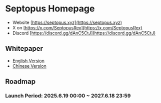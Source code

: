 # Septopus Homepage

* Website [https://septopus.xyz](https://septopus.xyz)
* X on [https://x.com/SeptopusRex](https://x.com/SeptopusRex)
* Discord [https://discord.gg/dAnC5CtJ](https://discord.gg/dAnC5CtJ)

## Whitepaper

* [English Version](./whitepaper/Septopus_CN.md)
* [Chinese Version](./whitepaper/Septopus_EN.md)

## Roadmap

### Launch Period: 2025.6.19 00:00 ~ 2027.6.18 23:59